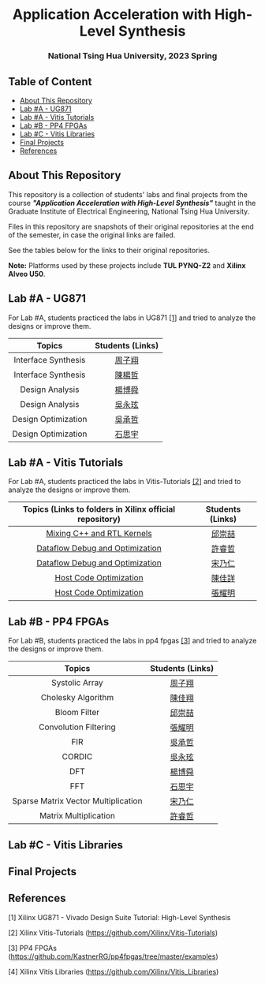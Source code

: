 <h1 align="center">Application Acceleration with High-Level Synthesis</h1>

<h3 align="center">National Tsing Hua University, 2023 Spring</h3>



## Table of Content

- [About This Repository](#about-this-repository)
- [Lab #A - UG871](#lab-a---ug871)
- [Lab #A - Vitis Tutorials](#lab-A---vitis-tutorials)
- [Lab #B - PP4 FPGAs](#lab-B---pp4-fpgas)
- [Lab #C - Vitis Libraries](#lab-c---vitis-libraries)
- [Final Projects](#final-projects)
- [References](#references)



## About This Repository

This repository is a collection of students' labs and final projects from the course ***"Application Acceleration with High-Level Synthesis"*** taught in the Graduate Institute of Electrical Engineering, National Tsing Hua University.

Files in this repository are snapshots of their original repositories at the end of the semester, in case the original links are failed. 

See the tables below for the links to their original repositories.

**Note:** Platforms used by these projects include **TUL PYNQ-Z2** and **Xilinx Alveo U50**.



## Lab #A - UG871

For Lab #A, students practiced the labs in UG871 [[1]](#[1]) and tried to analyze the designs or improve them.

|             Topics              |                       Students (Links)                       |
| :-----------------------------: | :----------------------------------------------------------: |
|       Interface Synthesis       |      [周子翔](https://github.com/ecoyukino/labA_InterfaceSynthesis)      |
|       Interface Synthesis       |      [陳楊哲](https://github.com/ZheChen-Bill/Interface_Synthesis)      |
|         Design Analysis         | [楊博舜](https://github.com/JasonYanggg/HLS) |
|         Design Analysis         | [吳永玹](https://github.com/Ri-chard-Wu/AAHLS-LabA) |
|       Design Optimization       |   [吳承哲](https://github.com/sssh311318/HLS_LAB_A)   |
|       Design Optimization       |   [石思宇](https://github.com/freud96/Design_Optimization)   |


## Lab #A - Vitis Tutorials

For Lab #A, students practiced the labs in Vitis-Tutorials [[2]](#[2]) and tried to analyze the designs or improve them.

|   Topics (Links to folders in Xilinx official repository)    |                       Students (Links)                       |
| :----------------------------------------------------------: | :----------------------------------------------------------: |
| [Mixing C++ and RTL Kernels](https://github.com/Xilinx/Vitis-Tutorials/tree/2021.2/Hardware_Acceleration/Feature_Tutorials/02-mixing-c-rtl-kernels) | [邱崇喆](https://github.com/ccontemplator/Vitis-mixed-c-rtl-kernel) |
| [Dataflow Debug and Optimization](https://github.com/Xilinx/Vitis-Tutorials/tree/2022.1/Hardware_Acceleration/Feature_Tutorials/03-dataflow_debug_and_optimization) |       [許睿哲](https://github.com/ray3210ray3210/2022HLS)        |
| [Dataflow Debug and Optimization](https://github.com/Xilinx/Vitis-Tutorials/tree/2022.1/Hardware_Acceleration/Feature_Tutorials/03-dataflow_debug_and_optimization) |       [宋乃仁](https://github.com/Barry-Sung/HLS_LABA_Dataflow-Debug-and-Optimization)        |
| [Host Code Optimization](https://github.com/jiaxianggg-chen/07-host-code-opt_V2.git) | [陳佳詳](https://github.com/yclin629/High-Level-Synthesis--Host-Memory-Access) |
| [Host Code Optimization](https://github.com/Xilinx/Vitis-Tutorials/tree/2022.1/Hardware_Acceleration/Design_Tutorials/07-host-code-opt) | [張耀明](https://github.com/s095339/LabA-host-code-optimization) |



## Lab #B - PP4 FPGAs

For Lab #B, students practiced the labs in pp4 fpgas [[3]](#[3]) and tried to analyze the designs or improve them.

|          Topics          |                       Students (Links)                       |
| :----------------------: | :----------------------------------------------------------: |
|      Systolic Array      |    [周子翔](https://github.com/SzuHsi/AAHLS_LabB_cordic)     |
|    Cholesky Algorithm    |    [陳佳翔](https://github.com/SzuHsi/AAHLS_LabB_cordic)     |
|        Bloom Filter      |    [邱崇喆](https://github.com/SzuHsi/AAHLS_LabB_cordic)     |
|  Convolution Filtering   |    [張耀明](https://github.com/SzuHsi/AAHLS_LabB_cordic)     |
|           FIR            |    [吳承哲](https://github.com/SzuHsi/AAHLS_LabB_cordic)     |
|          CORDIC          |    [吳永玹](https://github.com/SzuHsi/AAHLS_LabB_cordic)     |
|           DFT            |     [楊博舜](https://github.com/StanTeng/AAHLS_labB_DFT)     |
|           FFT            |     [石思宇](https://github.com/StanTeng/AAHLS_labB_DFT)     |
|Sparse Matrix Vector Multiplication|     [宋乃仁](https://github.com/StanTeng/AAHLS_labB_DFT)     |
|  Matrix Multiplication   | [許睿哲](https://github.com/andy39866821/AAHLS-LabB-Matrix-Multiplication) |

## Lab #C - Vitis Libraries


## Final Projects

## References

<a id="[1]">[1]</a> Xilinx UG871 - Vivado Design Suite Tutorial: High-Level Synthesis

<a id="[2]">[2]</a> Xilinx Vitis-Tutorials (https://github.com/Xilinx/Vitis-Tutorials)

<a id="[3]">[3]</a> PP4 FPGAs (https://github.com/KastnerRG/pp4fpgas/tree/master/examples)

<a id="[4]">[4]</a> Xilinx Vitis Libraries (https://github.com/Xilinx/Vitis_Libraries)
